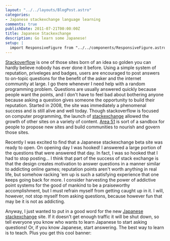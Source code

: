 ```yaml
---
layout: "../../layouts/BlogPost.astro"
categories:
- Japanese stackexchange language learning
comments: true
publishDate: 2011-07-21T00:00:00Z
title: Japanese Stackexchange
description: Go learn some Japanese!
setup: |
  import ResponsiveFigure from "../../components/ResponsiveFigure.astro"
---
```


[Stackoverflow](http://www.stackoverflow.com/) is one of those sites born of an idea so golden you can hardly believe nobody has ever done it before. Using a simple system of reputation, priveleges and badges, users are encouraged to post answers to on-topic questions for the benefit of the asker and the internet community at large. I go there whenever I need help with a random programming problem. Questions are usually answered quickly because people want the points, and I don't have to feel bad about bothering anyone because asking a question gives someone the opportunity to build their reputation. Started in 2008, the site was immediately a phenomenal success and is still alive and well today. Though stackoverflow is focused on computer programming, the launch of [stackexchange](http://www.stackexchange.com/) allowed the growth of other sites on a variety of content. [Area 51](http://area51.stackexchange.com/) is sort of a sandbox for people to propose new sites and build communities to nourish and govern those sites.

Recently I was excited to find that a Japanese stackexchange beta site was ready to open. On opening day I was hooked! I answered a large portion of the questions that were answered that day. In fact, I was so hooked that I had to stop posting... I think that part of the success of stack exchange is that the design creates motivation to answer questions in a manner similar to addicting online games; reputation points aren't worth anything in real life, but somehow racking 'em up is such a satisfying experience that one keeps going back for more. I consider harvesting the power of addictive point systems for the good of mankind to be a praiseworthy accomplishment, but I must refrain myself from getting caught up in it. I will, however, not stop myself from asking questions, because however fun that may be it is not as addicting.

Anyway, I just wanted to put in a good word for the new [Japanese stackexchange](http://japanese.stackexchange.com/) site. If it doesn't get enough traffic it will be shut down, so tell everyone you know who wants to learn Japanese to start asking questions! Or, if you know Japanese, start answering. The best way to learn is to teach. Plus you get this cool banner:

<a href="http://japanese.stackexchange.com/users/24/nate-glenn">
    <ResponsiveFigure
        class_="center"
        src="http://japanese.stackexchange.com/users/flair/24.png#center"
        alt="profile for Nate Glenn at Japanese Language and Usage, Q&A for students, teachers, and linguists wanting to discuss the finer points of the Japanese language" />
</a>
